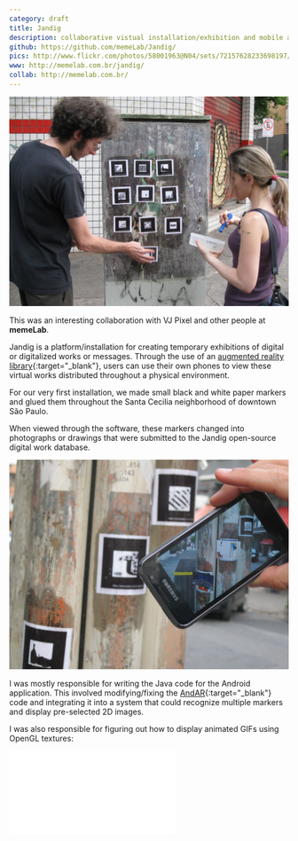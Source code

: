 ```yaml
---
category: draft
title: Jandig
description: collaborative vistual installation/exhibition and mobile app
github: https://github.com/memeLab/Jandig/
pics: http://www.flickr.com/photos/58001963@N04/sets/72157628233698197/
www: http://memelab.com.br/jandig/
collab: http://memelab.com.br/
---
```

![](/assets/projects/jandig/Jandig_street.jpg)

This was an interesting collaboration with VJ Pixel and other people at **memeLab**.

Jandig is a platform/installation for creating temporary exhibitions of digital or digitalized works or messages. Through the use of an [augmented reality library](http://code.google.com/p/andar/){:target="_blank"}, users can use their own phones to view these virtual works distributed throughout a physical environment.

For our very first installation, we made small black and white paper markers and glued them throughout the Santa Cecilia neighborhood of downtown São Paulo.

When viewed through the software, these markers changed into photographs or drawings that were submitted to the Jandig open-source digital work database.

![](/assets/projects/jandig/Jandig00.jpg)

I was mostly responsible for writing the Java code for the Android application. This involved modifying/fixing the [AndAR](http://code.google.com/p/andar/){:target="_blank"} code and integrating it into a system that could recognize multiple markers and display pre-selected 2D images.

I was also responsible for figuring out how to display animated GIFs using OpenGL textures:

<div class="video-wrapper-wrapper-small">
  <div class="video-wrapper video-wrapper-4x3">
    <iframe src="//www.youtube.com/embed/z-lzqEBYgEU" frameborder="0" allowfullscreen></iframe>
  </div>
</div>
